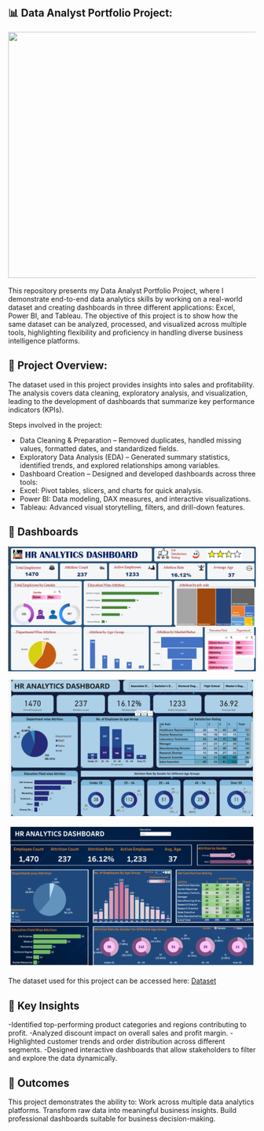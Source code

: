 ## 📊 Data Analyst Portfolio Project:

<img width="1200" height="500" src= https://github.com/user-attachments/assets/3801b12f-61bc-4ba7-a6f6-85f6b216a229 >



This repository presents my Data Analyst Portfolio Project, where I demonstrate end-to-end data analytics skills by working on a real-world dataset and creating dashboards in three different applications: Excel, Power BI, and Tableau. The objective of this project is to show how the same dataset can be analyzed, processed, and visualized across multiple tools, highlighting flexibility and proficiency in handling diverse business intelligence platforms.


## 🔎 Project Overview:

The dataset used in this project provides insights into sales and profitability. The analysis covers data cleaning, exploratory analysis, and visualization, leading to the development of dashboards that summarize key performance indicators (KPIs).

Steps involved in the project:
* Data Cleaning & Preparation – Removed duplicates, handled missing values, formatted dates, and standardized fields.
* Exploratory Data Analysis (EDA) – Generated summary statistics, identified trends, and explored relationships among variables.
* Dashboard Creation – Designed and developed dashboards across three tools:
* Excel: Pivot tables, slicers, and charts for quick analysis.
* Power BI: Data modeling, DAX measures, and interactive visualizations.
* Tableau: Advanced visual storytelling, filters, and drill-down features.

## 📂 Dashboards


![Excel Dashboard](https://github.com/prakartisharmas/Data-Analyst-Portfolio-Project/blob/main/Excel%20Dashboard.png)


![Power BI Dashboard](https://github.com/prakartisharmas/Data-Analyst-Portfolio-Project/blob/main/Power%20BI%20Dashboard.png)


![Tableau Dashboard](https://github.com/prakartisharmas/Data-Analyst-Portfolio-Project/blob/main/Tableau%20Dashboard.png)


The dataset used for this project can be accessed here: [Dataset](https://github.com/prakartisharmas/Data-Analyst-Portfolio-Project/blob/main/HR%20DATA_Excel%20(1).xlsx)


## 📌 Key Insights
-Identified top-performing product categories and regions contributing to profit.
-Analyzed discount impact on overall sales and profit margin.
-Highlighted customer trends and order distribution across different segments.
-Designed interactive dashboards that allow stakeholders to filter and explore the data dynamically.


## 🚀 Outcomes
This project demonstrates the ability to:
Work across multiple data analytics platforms.
Transform raw data into meaningful business insights.
Build professional dashboards suitable for business decision-making.
